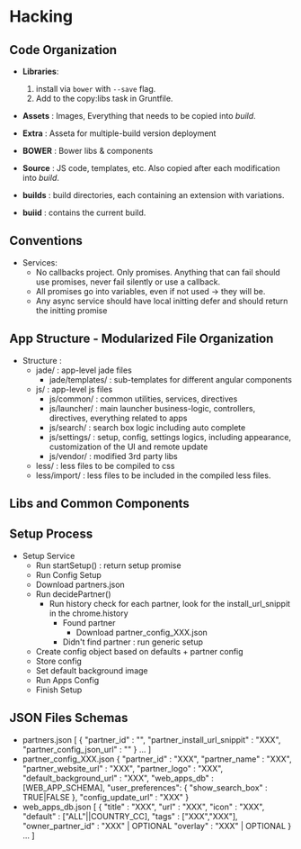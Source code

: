 # Hacking

## Code Organization

- **Libraries**:
    1. install via `bower` with `--save` flag.
    2. Add to the copy:libs task in Gruntfile.

- **Assets** : Images, Everything that needs to be copied into *build*.
- **Extra**  : Asseta for multiple-build version deployment
- **BOWER**  : Bower libs & components
- **Source** : JS code, templates, etc. Also copied after each modification into *build*.
- **builds** : build directories, each containing an extension with variations.
- **buiid**  : contains the current build.

## Conventions
- Services:
    - No callbacks project. Only promises. Anything that can fail should use promises, never fail silently or use a callback.
    - All promises go into variables, even if not used -> they will be.
    - Any async service should have local initting defer and should return the initting promise

## App Structure - Modularized File Organization
- Structure :
    - jade/ : app-level jade files
        - jade/templates/ : sub-templates for different angular components
    - js/ : app-level js files
        - js/common/ : common utilities, services, directives
        - js/launcher/ : main launcher business-logic, controllers, directives, everything related to apps
        - js/search/ : search box logic including auto complete
        - js/settings/ : setup, config, settings logics, including appearance, customization of the UI and remote update
        - js/vendor/ : modified 3rd party libs
    - less/ : less files to be compiled to css
    - less/import/ : less files to be included in the compiled less files.

## Libs and Common Components

## Setup Process
- Setup Service
    - Run startSetup() : return setup promise
    - Run Config Setup
    - Download partners.json
    - Run decidePartner()
        - Run history check for each partner, look for the install_url_snippit in the chrome.history
            - Found partner
                - Download partner_config_XXX.json
            - Didn't find partner : run generic setup
    - Create config object based on defaults + partner config
    - Store config
    - Set default background image
    - Run Apps Config
    - Finish Setup

## JSON Files Schemas
- partners.json
    [
        {
            "partner_id" : "",
            "partner_install_url_snippit" : "XXX",
            "partner_config_json_url" : ""
        }
        ...
    ]
- partner_config_XXX.json
    {
        "partner_id" : "XXX",
        "partner_name" : "XXX",
        "partner_website_url" : "XXX",
        "partner_logo" : "XXX",
        "default_background_url" : "XXX",
        "web_apps_db" : [WEB_APP_SCHEMA],
        "user_preferences": {
            "show_search_box" : TRUE|FALSE
        },
        "config_update_url" : "XXX"
    }
- web_apps_db.json
    [
        {
            "title" : "XXX",
            "url" : "XXX",
            "icon" : "XXX",
            "default" : ["ALL"||COUNTRY_CC],
            "tags" : ["XXX","XXX"],
            "owner_partner_id" : "XXX" | OPTIONAL
            "overlay" : "XXX" | OPTIONAL
        }
        ...
    ]


